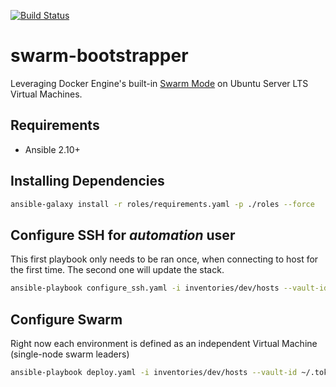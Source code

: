 [![Build Status](https://drone-ci.hopto.org/api/badges/Diesel-Net/swarm-bootstrapper/status.svg)](https://drone-ci.hopto.org/Diesel-Net/swarm-bootstrapper)


# swarm-bootstrapper
Leveraging Docker Engine's built-in [Swarm Mode](https://docs.docker.com/engine/swarm/) on Ubuntu Server LTS Virtual Machines.

## Requirements
- Ansible 2.10+

## Installing Dependencies
```bash
ansible-galaxy install -r roles/requirements.yaml -p ./roles --force
```

## Configure SSH for _automation_ user
This first playbook only needs to be ran once, when connecting to host for the first time. The second one will update the stack.

```bash
ansible-playbook configure_ssh.yaml -i inventories/dev/hosts --vault-id ~/.tokens/master_id
```

## Configure Swarm
Right now each environment is defined as an independent Virtual Machine (single-node swarm leaders)
```bash
ansible-playbook deploy.yaml -i inventories/dev/hosts --vault-id ~/.tokens/master_id
```
